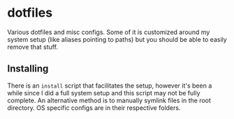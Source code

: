 # dotfiles

Various dotfiles and misc configs. Some of it is customized around my system setup
(like aliases pointing to paths) but you should be able to easily remove that stuff.

## Installing

There is an `install` script that facilitates the setup, however it's been a while since I did a
full system setup and this script may not be fully complete. An alternative method is to manually
symlink files in the root directory. OS specific configs are in their respective folders.

